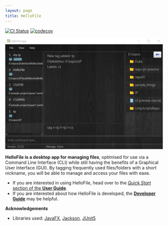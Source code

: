```yaml
---
layout: page
title: HelloFile
---
```


[![CI Status](https://github.com/se-edu/addressbook-level3/workflows/Java%20CI/badge.svg)](https://github.com/se-edu/addressbook-level3/actions)
[![codecov](https://codecov.io/gh/se-edu/addressbook-level3/branch/master/graph/badge.svg)](https://codecov.io/gh/se-edu/addressbook-level3)

![Ui](images/Ui.png)

**HelloFile is a desktop app for managing files**, optimised for use via a Command Line Interface (CLI) while still having 
the benefits of a Graphical User Interface (GUI). By tagging frequently used files/folders with a short nickname, you 
will be able to manage and access your files with ease.
  
* If you are interested in using HelloFile, head over to the [_Quick Start_ section of the **User Guide**](UserGuide.html#32-quick-start).
* If you are interested about how HelloFile is developed, the [**Developer Guide**](DeveloperGuide.html) may be helpful.


**Acknowledgements**

* Libraries used: [JavaFX](https://openjfx.io/), [Jackson](https://github.com/FasterXML/jackson), [JUnit5](https://github.com/junit-team/junit5)
